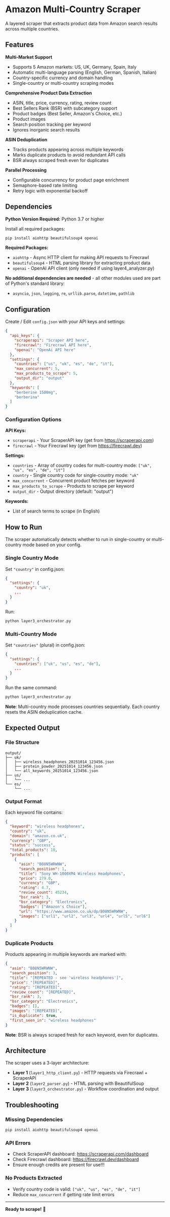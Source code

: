 # Amazon Multi-Country Scraper

A layered scraper that extracts product data from Amazon search results across multiple countries.

## Features

**Multi-Market Support**
- Supports 5 Amazon markets: US, UK, Germany, Spain, Italy
- Automatic multi-language parsing (English, German, Spanish, Italian)
- Country-specific currency and domain handling
- Single-country or multi-country scraping modes

**Comprehensive Product Data Extraction**
- ASIN, title, price, currency, rating, review count
- Best Sellers Rank (BSR) with subcategory support
- Product badges (Best Seller, Amazon's Choice, etc.)
- Product images 
- Search position tracking per keyword
- Ignores inorganic search results

**ASIN Deduplication**
- Tracks products appearing across multiple keywords
- Marks duplicate products to avoid redundant API calls
- BSR always scraped fresh even for duplicates

**Parallel Processing**
- Configurable concurrency for product page enrichment
- Semaphore-based rate limiting
- Retry logic with exponential backoff

## Dependencies

**Python Version Required:** Python 3.7 or higher

Install all required packages:

```bash
pip install aiohttp beautifulsoup4 openai
```

**Required Packages:**
- `aiohttp` - Async HTTP client for making API requests to Firecrawl
- `beautifulsoup4` - HTML parsing library for extracting product data
- `openai` - OpenAI API client (only needed if using layer4_analyzer.py)

**No additional dependencies are needed** - all other modules used are part of Python's standard library:
- `asyncio`, `json`, `logging`, `re`, `urllib.parse`, `datetime`, `pathlib`

## Configuration

Create / Edit `config.json` with your API keys and settings:

```json
{
  "api_keys": {
    "scraperapi": "Scraper API here",
    "firecrawl": "Firecrawl API here",
    "openai": "OpenAi API here"
  },
  "settings": {
    "countries": ["us", "uk", "es", "de", "it"],
    "max_concurrent": 5,
    "max_products_to_scrape": 5,
    "output_dir": "output"
  },
  "keywords": [
    "berberine 1500mg",
    "berberina"
  ]
}

```

### Configuration Options

**API Keys:**
- `scraperapi` - Your ScraperAPI key (get from https://scraperapi.com)
- `firecrawl` - Your Firecrawl key (get from https://firecrawl.dev)

**Settings:**
- `countries` - Array of country codes for multi-country mode: `["uk", "us", "es", "de", "it"]`
- `country` - Single country code for single-country mode: `"uk"`
- `max_concurrent` - Concurrent product fetches per keyword 
- `max_products_to_scrape` - Products to scrape per keyword 
- `output_dir` - Output directory (default: "output")

**Keywords:**
- List of search terms to scrape (in English)

## How to Run

The scraper automatically detects whether to run in single-country or multi-country mode based on your config.

### Single Country Mode

Set `"country"` in config.json:

```json
{
  "settings": {
    "country": "uk",
    ...
  }
}
```

Run:
```bash
python layer3_orchestrator.py
```

### Multi-Country Mode

Set `"countries"` (plural) in config.json:

```json
{
  "settings": {
    "countries": ["uk", "us", "es", "de"],
    ...
  }
}
```

Run the same command:
```bash
python layer3_orchestrator.py
```

**Note**: Multi-country mode processes countries sequentially. Each country resets the ASIN deduplication cache.


## Expected Output

### File Structure

```
output/
├── uk/
│   ├── wireless_headphones_20251014_123456.json
│   ├── protein_powder_20251014_123456.json
│   └── all_keywords_20251014_123456.json
├── us/
│   └── ...
└── es/
    └── ...
```

### Output Format

Each keyword file contains:

```json
{
  "keyword": "wireless headphones",
  "country": "uk",
  "domain": "amazon.co.uk",
  "currency": "GBP",
  "status": "success",
  "total_products": 10,
  "products": [
    {
      "asin": "B08N5WRWNW",
      "search_position": 1,
      "title": "Sony WH-1000XM4 Wireless Headphones",
      "price": 279.0,
      "currency": "GBP",
      "rating": 4.7,
      "review_count": 45234,
      "bsr_rank": 3,
      "bsr_category": "Electronics",
      "badges": ["Amazon's Choice"],
      "url": "https://www.amazon.co.uk/dp/B08N5WRWNW",
      "images": ["url1", "url2", "url3", "url4", "url5", "url6"]
    }
  ]
}
```

### Duplicate Products

Products appearing in multiple keywords are marked with:

```json
{
  "asin": "B08N5WRWNW",
  "search_position": 3,
  "title": "[REPEATED - see 'wireless headphones']",
  "price": "[REPEATED]",
  "rating": "[REPEATED]",
  "review_count": "[REPEATED]",
  "bsr_rank": 3,
  "bsr_category": "Electronics",
  "badges": [],
  "images": "[REPEATED]",
  "is_duplicate": true,
  "first_seen_in": "wireless headphones"
}
```

**Note**: BSR is always scraped fresh for each keyword, even for duplicates.

## Architecture

The scraper uses a 3-layer architecture:

- **Layer 1** (`layer1_http_client.py`) - HTTP requests via Firecrawl + ScraperAPI
- **Layer 2** (`layer2_parser.py`) - HTML parsing with BeautifulSoup
- **Layer 3** (`layer3_orchestrator.py`) - Workflow coordination and output

## Troubleshooting

### Missing Dependencies
```bash
pip install aiohttp beautifulsoup4 openai
```

### API Errors
- Check ScraperAPI dashboard: https://scraperapi.com/dashboard
- Check Firecrawl dashboard: https://firecrawl.dev/dashboard
- Ensure enough credits are present for use!!!

### No Products Extracted
- Verify country code is valid: `["uk", "us", "es", "de", "it"]`
- Reduce `max_concurrent` if getting rate limit errors
---

**Ready to scrape!** 🚀

